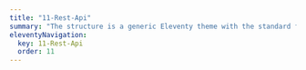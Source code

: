 ```yaml
---
title: "11-Rest-Api"
summary: "The structure is a generic Eleventy theme with the standard folder and file names."
eleventyNavigation:
  key: 11-Rest-Api
  order: 11
---
```

